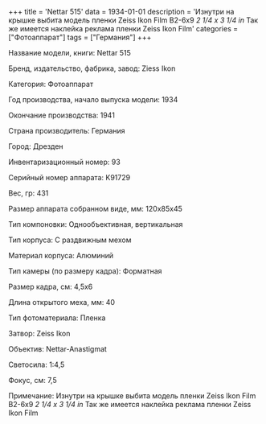 +++
title = 'Nettar 515'
data = 1934-01-01
description = 'Изнутри на крышке выбита модель пленки Zeiss Ikon Film B2-6x9 *2 1/4 x 3 1/4 in* Так же имеется наклейка реклама пленки Zeiss Ikon Film'
categories = ["Фотоаппарат"]
tags = ["Германия"]
+++

Название модели, книги: Nettar 515

Бренд, издательство, фабрика, завод: Ziess Ikon

Категория: Фотоаппарат

Год производства, начало выпуска модели: 1934

Окончание производства: 1941

Страна производитель: Германия

Город: Дрезден

Инвентаризационный номер: 93

Серийный номер аппарата: K91729

Вес, гр: 431

Размер аппарата  собранном виде, мм: 120x85x45

Тип компоновки: Однообъективная, вертикальная

Тип корпуса: С раздвижным мехом

Материал корпуса: Алюминий

Тип камеры (по размеру кадра): Форматная

Размер кадра, см: 4,5x6

Длина открытого меха, мм: 40

Тип фотоматериала: Пленка

Затвор: Zeiss Ikon

Объектив: Nettar-Anastigmat

Светосила: 1:4,5

Фокус, см: 7,5

Примечание: Изнутри на крышке выбита модель пленки Zeiss Ikon Film B2-6x9 *2 1/4 x 3 1/4 in*
Так же имеется наклейка реклама пленки Zeiss Ikon Film

